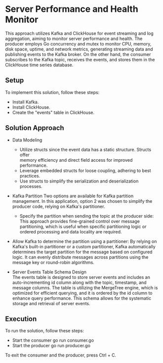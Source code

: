 # Server Performance and Health Monitor
This approach utilizes Kafka and ClickHouse for event streaming and log aggregation, aiming to monitor server performance and health. The producer employs Go concurrency and mutex to monitor CPU, memory, disk space, uptime, and network metrics, generating streaming data and publishing events to the Kafka broker. On the other hand, the consumer subscribes to the Kafka topic, receives the events, and stores them in the ClickHouse time series database.

## Setup
To implement this solution, follow these steps:
- Install Kafka.
- Install ClickHouse.
- Create the "events" table in ClickHouse.

## Solution Approach
- Data Modeling
  - Utilize structs since the event data has a static structure. Structs offer   
    memory efficiency and direct field access for improved performance.
  - Leverage embedded structs for loose coupling, adhering to best practices.
  - Use structs to simplify the serialization and deserialization processes.

- Kafka Partition
  Two options are available for Kafka partition management. In this application, option 2 was chosen to simplify the producer code, relying on Kafka's partitioner.
  - Specify the partition when sending the topic at the producer side:
     This approach provides fine-grained control over message partitioning, which is useful when specific partitioning logic or ordered processing and data locality are required.
 - Allow Kafka to determine the partition using a partitioner:
     By relying on Kafka's built-in partitioner or a custom partitioner, Kafka automatically determines the target partition for the message based on configured logic. It can evenly distribute messages across partitions using the message key or round-robin algorithms.

- Server Events Table Schema Design  
  The events table is designed to store server events and includes an auto-incrementing id column along with the topic, timestamp, and message columns. The table is utilizing the MergeTree engine, which is optimized for efficient querying, and it is ordered by the id column to enhance query performance. This schema allows for the systematic storage and retrieval of server events.
   
## Execution
To run the solution, follow these steps:
- Start the consumer 
  go run consumer.go
- Start the producer
  go run producer.go

To exit the consumer and the producer, press Ctrl + C.

